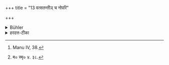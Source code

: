 +++
title = "13 वत्सतन्तीञ् च नोपरि"

+++

<details><summary>Bühler</summary>

13. He shall not step over a rope to which a calf (or cow) is tied. [^5] 


[^5]:  Manu IV, 38.
</details>

<details><summary>हरदत्त-टीका</summary>

## सूत्रम्
[^३] वत्सतन्ती च नोपरि गच्छेत् ॥ १५ ॥  
### टिप्पनी
वत्सानां बन्धरज्जुर्वत्सतन्ती । तस्या उपरि न गच्छेत् तां न लङ्घयेत् । वत्सग्रहणं गोजातेरुपलक्षणम् ॥ १५॥  

[^३]: म० स्मृ० ४. ३८.
</details>

